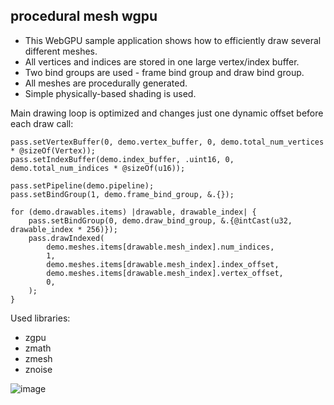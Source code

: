 ## procedural mesh wgpu

* This WebGPU sample application shows how to efficiently draw several different meshes.
* All vertices and indices are stored in one large vertex/index buffer.
* Two bind groups are used - frame bind group and draw bind group.
* All meshes are procedurally generated.
* Simple physically-based shading is used.

Main drawing loop is optimized and changes just one dynamic offset before each draw call:

```zig
pass.setVertexBuffer(0, demo.vertex_buffer, 0, demo.total_num_vertices * @sizeOf(Vertex));
pass.setIndexBuffer(demo.index_buffer, .uint16, 0, demo.total_num_indices * @sizeOf(u16));

pass.setPipeline(demo.pipeline);
pass.setBindGroup(1, demo.frame_bind_group, &.{});

for (demo.drawables.items) |drawable, drawable_index| {
    pass.setBindGroup(0, demo.draw_bind_group, &.{@intCast(u32, drawable_index * 256)});
    pass.drawIndexed(
        demo.meshes.items[drawable.mesh_index].num_indices,
        1,
        demo.meshes.items[drawable.mesh_index].index_offset,
        demo.meshes.items[drawable.mesh_index].vertex_offset,
        0,
    );
}
```

Used libraries:
* zgpu
* zmath
* zmesh
* znoise

![image](screenshot.png)
